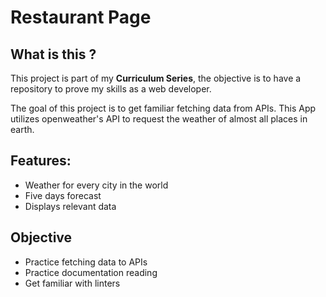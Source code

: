 # Restaurant Page

## What is this ?

This project is part of my **Curriculum Series**, the objective is to have a repository to prove my skills as a web developer.

The goal of this project is to get familiar fetching data from APIs.
This App utilizes openweather's API to request the weather of almost all places in earth.

## Features:

- Weather for every city in the world
- Five days forecast
- Displays relevant data

## Objective

- Practice fetching data to APIs
- Practice documentation reading
- Get familiar with linters
